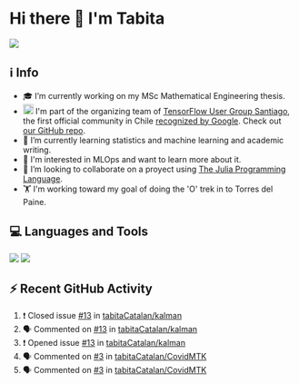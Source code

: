 # Hi there 👋 I'm Tabita 

[![][badge-linkedin]][url-linkedin]


## ℹ️ Info
- 🎓 I’m currently working on my MSc Mathematical Engineering thesis.
- <img src="https://seeklogo.com/images/T/tensorflow-logo-02FCED4F98-seeklogo.com.png" alt="drawing" width="18"/> I'm part of the organizing team of [TensorFlow User Group Santiago](https://www.meetup.com/TensorFlow-Santiago/), the first official community in Chile [recognized by Google](https://www.tensorflow.org/community/groups?authuser=1). Check out [our GitHub repo](https://github.com/danpereda/TFUG_Santiago).
- 🌱 I’m currently learning statistics and machine learning and academic writing.
- 👀 I'm interested in MLOps and want to learn more about it.
- 👯 I’m looking to collaborate on a proyect using [The Julia Programming Language](https://julialang.org/). 
- 🏋 I'm working toward my goal of doing the 'O' trek in to Torres del Paine.

## 💻 Languages and Tools
[![][badge-julia]][url-julia] [![][badge-python]][url-python]

## ⚡ Recent GitHub Activity

<!--START_SECTION:activity-->
1. ❗️ Closed issue [#13](https://github.com/tabitaCatalan/kalman/issues/13) in [tabitaCatalan/kalman](https://github.com/tabitaCatalan/kalman)
2. 🗣 Commented on [#13](https://github.com/tabitaCatalan/kalman/issues/13) in [tabitaCatalan/kalman](https://github.com/tabitaCatalan/kalman)
3. ❗️ Opened issue [#13](https://github.com/tabitaCatalan/kalman/issues/13) in [tabitaCatalan/kalman](https://github.com/tabitaCatalan/kalman)
4. 🗣 Commented on [#3](https://github.com/tabitaCatalan/CovidMTK/issues/3) in [tabitaCatalan/CovidMTK](https://github.com/tabitaCatalan/CovidMTK)
5. 🗣 Commented on [#3](https://github.com/tabitaCatalan/CovidMTK/issues/3) in [tabitaCatalan/CovidMTK](https://github.com/tabitaCatalan/CovidMTK)
<!--END_SECTION:activity-->


[url-linkedin]: https://www.linkedin.com/in/tabita-catal%C3%A1n-mu%C3%B1oz-7476a1b4/
[url-julia]: https://julialang.org/
[url-python]: https://www.python.org/

[badge-linkedin]: https://img.shields.io/static/v1?label=&message=LinkedIn&color=blue&style=for-the-badge&logo=linkedin
[badge-julia]: https://img.shields.io/static/v1?label=&message=Julia&color=9558B2&style=for-the-badge&logo=julia&logoColor=white
[badge-python]: https://img.shields.io/static/v1?label=&message=Python&color=3776AB&style=for-the-badge&logo=python&logoColor=white


<!--
**tabitaCatalan/tabitaCatalan** is a ✨ _special_ ✨ repository because its `README.md` (this file) appears on your GitHub profile.

Here are some ideas to get you started:

- 🔭 I’m currently working on ...
- 🌱 I’m currently learning ...

- 🤔 I’m looking for help with ...
- 💬 Ask me about ...
- 📫 How to reach me: ...
- 😄 Pronouns: ...
- ⚡ Fun fact: ...
-->
